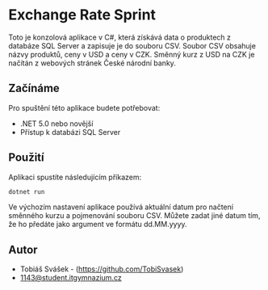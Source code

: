 # Exchange Rate Sprint

Toto je konzolová aplikace v C#, která získává data o produktech z databáze SQL Server a zapisuje je do souboru CSV. Soubor CSV obsahuje názvy produktů, ceny v USD a ceny v CZK. Směnný kurz z USD na CZK je načítán z webových stránek České národní banky.

## Začínáme

Pro spuštění této aplikace budete potřebovat:

- .NET 5.0 nebo novější
- Přístup k databázi SQL Server

## Použití

Aplikaci spustíte následujícím příkazem:

```bash
dotnet run
```
Ve výchozím nastavení aplikace používá aktuální datum pro načtení směnného kurzu a pojmenování souboru CSV. Můžete zadat jiné datum tím, že ho předáte jako argument ve formátu dd.MM.yyyy.

## Autor

- Tobiáš Svášek - (https://github.com/TobiSvasek)
- [1143@student.itgymnazium.cz](mailto:1143@student.itgymnazium.cz)
